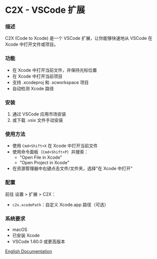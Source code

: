 # C2X - VSCode 扩展

### 描述
C2X (Code to Xcode) 是一个 VSCode 扩展，让你能够快速地从 VSCode 在 Xcode 中打开文件或项目。

### 功能
- 在 Xcode 中打开当前文件，并保持光标位置
- 在 Xcode 中打开当前项目
- 支持 .xcodeproj 和 .xcworkspace 项目
- 自动检测 Xcode 路径

### 安装
1. 通过 VSCode 应用市场安装
2. 或下载 .vsix 文件手动安装

### 使用方法
- 使用 `Cmd+Shift+X` 在 Xcode 中打开当前文件
- 使用命令面板（`Cmd+Shift+P`）并搜索：
  - "Open File in Xcode"
  - "Open Project in Xcode"
- 在资源管理器中右键点击文件/文件夹，选择"在 Xcode 中打开"

### 配置
前往 设置 > 扩展 > C2X：
- `c2x.xcodePath`：自定义 Xcode.app 路径（可选）

### 系统要求
- macOS
- 已安装 Xcode
- VSCode 1.60.0 或更高版本

[English Documentation](README.md) 